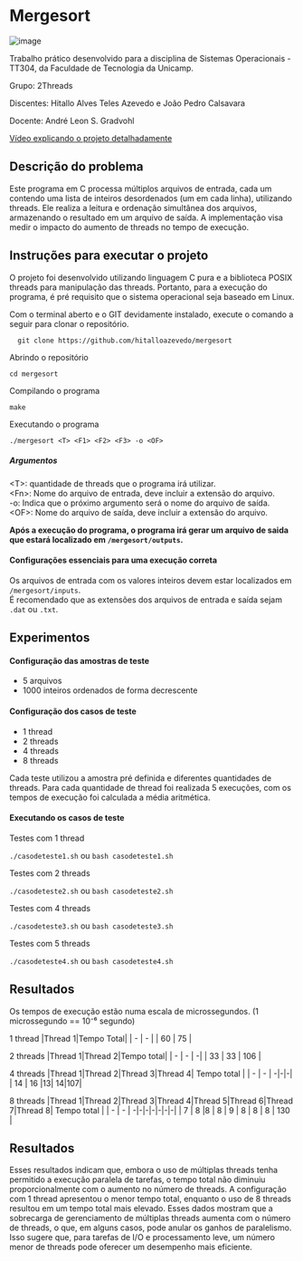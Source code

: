 # Mergesort
![image](https://img.shields.io/badge/Programming-brightgreen?style=plastic&logo=c%2B%2B)

Trabalho prático desenvolvido para a disciplina de Sistemas Operacionais - TT304, da Faculdade de Tecnologia da Unicamp.

Grupo: 2Threads

Discentes: Hitallo Alves Teles Azevedo e João Pedro Calsavara

Docente: André Leon S. Gradvohl

<a target="_blank" href="https://youtu.be/-b-9yzjy3Eg">Vídeo explicando o projeto detalhadamente</a>

## Descrição do problema
Este programa em C processa múltiplos arquivos de entrada, cada um contendo uma lista de inteiros desordenados (um em cada linha), utilizando threads. Ele realiza a leitura e ordenação simultânea dos arquivos, armazenando o resultado em um arquivo de saída. A implementação visa medir o impacto do aumento de threads no tempo de execução. 

## Instruções para executar o projeto 
O projeto foi desenvolvido utilizando linguagem C pura e a biblioteca POSIX threads para manipulação das threads. Portanto, para a execução do programa, é pré requisito que o sistema operacional seja baseado em Linux.


Com o terminal aberto e o GIT devidamente instalado, execute o comando a seguir para clonar o repositório.
```
  git clone https://github.com/hitalloazevedo/mergesort
```

Abrindo o repositório
```
cd mergesort
```

Compilando o programa
```
make
```

Executando o programa
```
./mergesort <T> <F1> <F2> <F3> -o <OF>
```
##### Argumentos
\<T\>: quantidade de threads que o programa irá utilizar. <br>
\<Fn\>: Nome do arquivo de entrada, deve incluir a extensão do arquivo.<br>
-o: Indica que o próximo argumento será o nome do arquivo de saída.<br>
\<OF\>: Nome do arquivo de saída, deve incluir a extensão do arquivo.

<strong>Após a execução do programa, o programa irá gerar um arquivo de saida que estará localizado em `/mergesort/outputs`.</strong>

#### Configurações essenciais para uma execução correta
Os arquivos de entrada com os valores inteiros devem estar localizados em `/mergesort/inputs`. <br>
É recomendado que as extensões dos arquivos de entrada e saída sejam `.dat` ou `.txt`.

## Experimentos
#### Configuração das amostras de teste
- 5 arquivos
- 1000 inteiros ordenados de forma decrescente
#### Configuração dos casos de teste
- 1 thread
- 2 threads
- 4 threads
- 8 threads

Cada teste utilizou a amostra pré definida e diferentes quantidades de threads. Para cada quantidade de thread foi realizada 5 execuções, com os tempos de execução foi calculada a média aritmética.

#### Executando os casos de teste
Testes com 1 thread

`./casodeteste1.sh` ou `bash casodeteste1.sh`

Testes com 2 threads

`./casodeteste2.sh` ou `bash casodeteste2.sh`

Testes com 4 threads

`./casodeteste3.sh` ou `bash casodeteste3.sh`

Testes com 5 threads

`./casodeteste4.sh` ou `bash casodeteste4.sh`

## Resultados
Os tempos de execução estão numa escala de microssegundos. (1 microssegundo == 10⁻⁶ segundo)

1 thread
|Thread 1|Tempo Total|
| -       | -        |
| 60     | 75        |

2 threads
|Thread 1|Thread 2|Tempo total|
| -       | -        | -|
| 33     | 33        | 106 |

4 threads
|Thread 1|Thread 2|Thread 3|Thread 4| Tempo total |
| -       | -        | -|-|-|
| 14     | 16        |13| 14|107|

8 threads
|Thread 1|Thread 2|Thread 3|Thread 4|Thread 5|Thread 6|Thread 7|Thread 8| Tempo total |
| -       | -        | -|-|-|-|-|-|-|
| 7     | 8        |8    |   8        |   9        |        8 |    8       |     8        | 130 |

## Resultados
Esses resultados indicam que, embora o uso de múltiplas threads tenha permitido a execução paralela de tarefas, o tempo total não diminuiu proporcionalmente com o aumento no número de threads. A configuração com 1 thread apresentou o menor tempo total, enquanto o uso de 8 threads resultou em um tempo total mais elevado.
Esses dados mostram que a sobrecarga de gerenciamento de múltiplas threads aumenta com o número de threads, o que, em alguns casos, pode anular os ganhos de paralelismo. Isso sugere que, para tarefas de I/O e processamento leve, um número menor de threads pode oferecer um desempenho mais eficiente.
